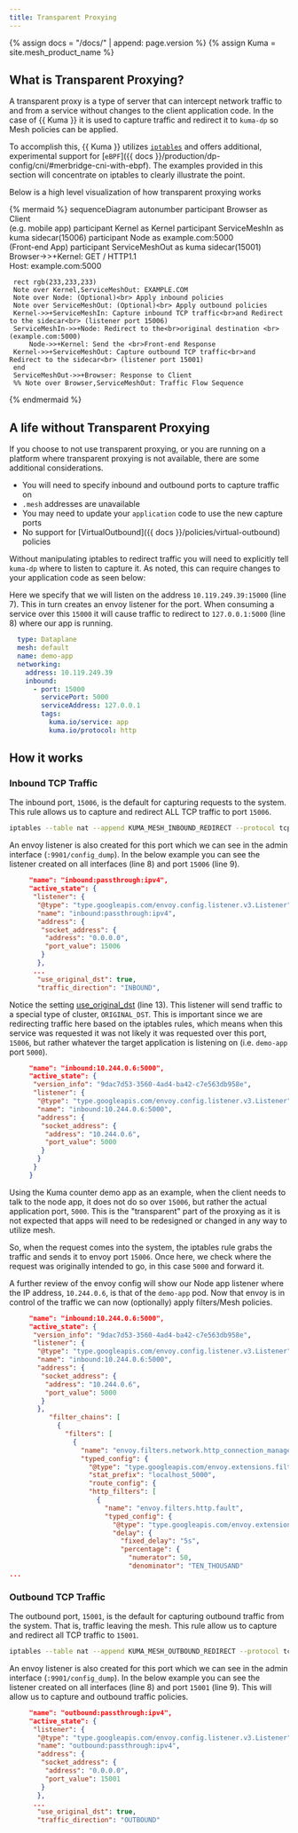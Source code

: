 ```yaml
---
title: Transparent Proxying
---
```


{% assign docs = "/docs/" | append: page.version %}
{% assign Kuma = site.mesh_product_name %}

## What is Transparent Proxying?

A transparent proxy is a type of server that can intercept network traffic to and from a service without changes to the client application code. In the case of {{ Kuma }} it is used to capture traffic and redirect it to `kuma-dp` so Mesh policies can be applied.

To accomplish this, {{ Kuma }} utilizes [`iptables`](https://linux.die.net/man/8/iptables) and offers additional, experimental support for [`eBPF`]({{ docs }}/production/dp-config/cni/#merbridge-cni-with-ebpf). The examples provided in this section will concentrate on iptables to clearly illustrate the point.

Below is a high level visualization of how transparent proxying works

{% mermaid %}
 sequenceDiagram
 autonumber
     participant Browser as Client<br>(e.g. mobile app)
     participant Kernel as Kernel
     participant ServiceMeshIn as kuma sidecar(15006)
     participant Node as example.com:5000<br>(Front-end App)
     participant ServiceMeshOut as kuma sidecar(15001)
     Browser->>+Kernel: GET / HTTP1.1<br>Host: example.com:5000
 
     rect rgb(233,233,233)
     Note over Kernel,ServiceMeshOut: EXAMPLE.COM
     Note over Node: (Optional)<br> Apply inbound policies
     Note over ServiceMeshOut: (Optional)<br> Apply outbound policies
     Kernel->>+ServiceMeshIn: Capture inbound TCP traffic<br>and Redirect to the sidecar<br> (listener port 15006)
     ServiceMeshIn->>+Node: Redirect to the<br>original destination <br>(example.com:5000)
         Node->>+Kernel: Send the <br>Front-end Response
     Kernel->>+ServiceMeshOut: Capture outbound TCP traffic<br>and Redirect to the sidecar<br> (listener port 15001)
     end
     ServiceMeshOut->>+Browser: Response to Client
     %% Note over Browser,ServiceMeshOut: Traffic Flow Sequence
{% endmermaid %}

## A life without Transparent Proxying

If you choose to not use transparent proxying, or you are running on a platform where transparent proxying is not available, there are some additional considerations.

- You will need to specify inbound and outbound ports to capture traffic on
- `.mesh` addresses are unavailable
- You may need to update your `application` code to use the new capture ports
- No support for [VirtualOutbound]({{ docs }}/policies/virtual-outbound) policies

Without manipulating iptables to redirect traffic you will need to explicitly tell `kuma-dp` where to listen to capture it. As noted, this can require changes to your application code as seen below:

Here we specify that we will listen on the address `10.119.249.39:15000` (line 7). This in turn creates an envoy listener for the port. When consuming a service over this `15000` it will cause traffic to redirect to `127.0.0.1:5000` (line 8) where our app is running. 

```yaml
  type: Dataplane
  mesh: default
  name: demo-app
  networking: 
    address: 10.119.249.39 
    inbound: 
      - port: 15000
        servicePort: 5000
        serviceAddress: 127.0.0.1
        tags: 
          kuma.io/service: app
          kuma.io/protocol: http
```

## How it works

### Inbound TCP Traffic

The inbound port, `15006`, is the default for capturing requests to the system. This rule allows us to capture and redirect ALL TCP traffic to port `15006`.

```sh
iptables --table nat --append KUMA_MESH_INBOUND_REDIRECT --protocol tcp --jump REDIRECT --to-ports 15006
```

An envoy listener is also created for this port which we can see in the admin interface (`:9901/config_dump`). In the below example you can see the listener created on all interfaces (line 8) and port `15006` (line 9).

```json
     "name": "inbound:passthrough:ipv4",
     "active_state": {
      "listener": {
       "@type": "type.googleapis.com/envoy.config.listener.v3.Listener",
       "name": "inbound:passthrough:ipv4",
       "address": {
        "socket_address": {
         "address": "0.0.0.0",
         "port_value": 15006
        }
       },
      ...
       "use_original_dst": true,
       "traffic_direction": "INBOUND",
```

Notice the setting [use_original_dst](https://www.envoyproxy.io/docs/envoy/latest/api-v3/config/listener/v3/listener.proto) (line 13). This listener will send traffic to a special type of cluster, `ORIGINAL_DST`. This is important since we are redirecting traffic here based on the iptables rules, which means when this service was requested it was not likely it was requested over this port, `15006`, but rather whatever the target application is listening on (i.e. `demo-app` port `5000`).

```json
     "name": "inbound:10.244.0.6:5000",
     "active_state": {
      "version_info": "9dac7d53-3560-4ad4-ba42-c7e563db958e",
      "listener": {
       "@type": "type.googleapis.com/envoy.config.listener.v3.Listener",
       "name": "inbound:10.244.0.6:5000",
       "address": {
        "socket_address": {
         "address": "10.244.0.6",
         "port_value": 5000
        }
       }
      }
     }
```

Using the Kuma counter demo app as an example, when the client needs to talk to the node app, it does not do so over `15006`, but rather the actual application port, `5000`. This is the "transparent" part of the proxying as it is not expected that apps will need to be redesigned or changed in any way to utilize mesh.

So, when the request comes into the system, the iptables rule grabs the traffic and sends it to envoy port `15006`. Once here, we check where the request was originally intended to go, in this case `5000` and forward it.

A further review of the envoy config will show our Node app listener where the IP address, `10.244.0.6`, is that of the `demo-app` pod. Now that envoy is in control of the traffic we can now (optionally) apply filters/Mesh policies.


```json
     "name": "inbound:10.244.0.6:5000",
     "active_state": {
      "version_info": "9dac7d53-3560-4ad4-ba42-c7e563db958e",
      "listener": {
       "@type": "type.googleapis.com/envoy.config.listener.v3.Listener",
       "name": "inbound:10.244.0.6:5000",
       "address": {
        "socket_address": {
         "address": "10.244.0.6",
         "port_value": 5000
        }
       },
          "filter_chains": [
            {
              "filters": [
                {
                  "name": "envoy.filters.network.http_connection_manager",
                  "typed_config": {
                    "@type": "type.googleapis.com/envoy.extensions.filters.network.http_connection_manager.v3.HttpConnectionManager",
                    "stat_prefix": "localhost_5000",
                    "route_config": {
                    "http_filters": [
                      {
                        "name": "envoy.filters.http.fault",
                        "typed_config": {
                          "@type": "type.googleapis.com/envoy.extensions.filters.http.fault.v3.HTTPFault",
                          "delay": {
                            "fixed_delay": "5s",
                            "percentage": {
                              "numerator": 50,
                              "denominator": "TEN_THOUSAND"
...
```

### Outbound TCP Traffic

The outbound port, `15001`, is the default for capturing outbound traffic from the system. That is, traffic leaving the mesh. This rule allow us to capture and redirect all TCP traffic to `15001`.

```sh
iptables --table nat --append KUMA_MESH_OUTBOUND_REDIRECT --protocol tcp --jump REDIRECT --to-ports 15001
```

An envoy listener is also created for this port which we can see in the admin interface (`:9901/config_dump`). In the below example you can see the listener created on all interfaces (line 8) and port `15001` (line 9). This will allow us to capture and outbound traffic policies.

```json
     "name": "outbound:passthrough:ipv4",
     "active_state": {
      "listener": {
       "@type": "type.googleapis.com/envoy.config.listener.v3.Listener",
       "name": "outbound:passthrough:ipv4",
       "address": {
        "socket_address": {
         "address": "0.0.0.0",
         "port_value": 15001
        }
       },
      ...
       "use_original_dst": true,
       "traffic_direction": "OUTBOUND"
```
